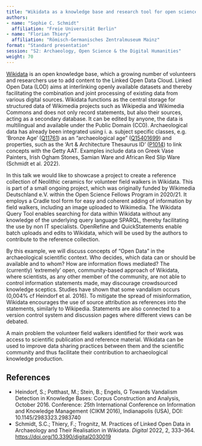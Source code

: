 ```yaml
---
title: "Wikidata as a knowledge base and research tool for open science in archaeology"
authors:
- name: "Sophie C. Schmidt"
  affiliation: "Freie Universität Berlin"
- name: "Florian Thiery"
  affiliation: "Römisch-Germanisches Zentralmuseum Mainz"
format: "Standard presentation"
session: "S2: Archaeology, Open Science & the Digital Humanities"
weight: 70
---
```


[Wikidata](https://www.wikidata.org) is an open knowledge base, which a growing number of volunteers and researchers use to add content to the Linked Open Data Cloud. Linked Open Data (LOD) aims at interlinking openly available datasets and thereby facilitating the combination and joint processing of existing data from various digital sources. Wikidata functions as the central storage for structured data of Wikimedia projects such as Wikipedia and Wikimedia Commons and does not only record statements, but also their sources, acting as a secondary database. It can be edited by anyone, the data is multilingual and available under the Public Domain (CC0).  Archaeological data has already been integrated using i. a. subject specific classes, e.g. ‘Bronze Age’ ([Q11761](https://www.wikidata.org/wiki/Q11761)) as an “archaeological age” ([Q15401699](https://www.wikidata.org/wiki/Q15401699)) and properties, such as the ‘Art & Architecture Thesaurus ID’ ([P1014](https://www.wikidata.org/wiki/Property:P1014)) to link concepts with the Getty AAT. Examples include data on Greek Vase Painters, Irish Ogham Stones, Samian Ware and African Red Slip Ware (Schmidt et al.  2022).

In this talk we would like to showcase a project to create a reference collection of Neolithic ceramics for volunteer field walkers in Wikidata. This is part of a small ongoing project, which was originally funded by Wikimedia Deutschland e.V. within the Open Science Fellows Program in 2020/21. It employs a Cradle tool form for easy and coherent adding of information by field walkers, including an image uploaded to Wikimedia. The Wikidata Query Tool enables searching for data within Wikidata without any knowledge of the underlying query language SPARQL, thereby facilitating the use by non IT specialists. OpenRefine and QuickStatements enable batch uploads and edits to Wikidata, which will be used by the authors to contribute to the reference collection.

By this example, we will discuss concepts of “Open Data” in the archaeological scientific context.  Who decides, which data can or should be available and to whom? How are information flows mediated? The (currently) ‘extremely’ open, community-based approach of Wikidata, where scientists, as any other member of the community, are not able to control information statements made, may discourage crowdsourced knowledge sceptics. Studies have shown that some vandalism occurs (0,004% cf Heindorf et al. 2016). To mitigate the spread of misinformation, Wikidata encourages the use of source attribution as references into the statements, similarly to Wikipedia. Statements are also connected to a version control system and discussion pages where different views can be debated.

A main problem the volunteer field walkers identified for their work was access to scientific publication and reference material. Wikidata can be used to improve data sharing practices between them and the scientific community and thus facilitate their contribution to archaeological knowledge production.

## References

* Heindorf, S.; Potthast, M.; Stein, B.; Engels, G Towards Vandalism Detection in Knowledge Bases: Corpus Construction and Analysis, October 2016. Conference: 25th International Conference on Information and Knowledge Management (CIKM 2016), Indianapolis (USA), DOI: 10.1145/2983323.2983740
* Schmidt, S.C.; Thiery, F.; Trognitz, M. Practices of Linked Open Data in Archaeology and Their Realisation in Wikidata. *Digital* 2022, 2, 333–364. https://doi.org/10.3390/digital2030019
